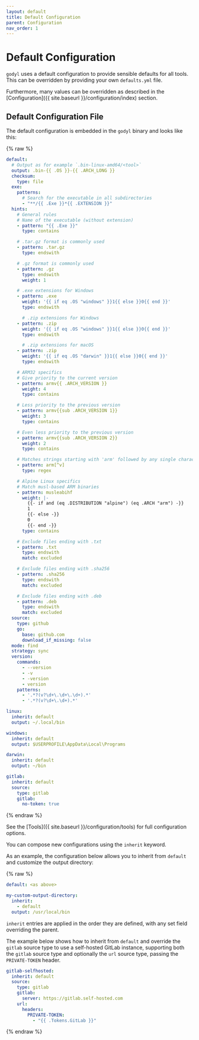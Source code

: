 ```yaml
---
layout: default
title: Default Configuration
parent: Configuration
nav_order: 1
---
```


# Default Configuration

`godyl` uses a default configuration to provide sensible defaults for all tools. This can be overridden by providing your own `defaults.yml` file.

Furthermore, many values can be overridden as described in the [Configuration]({{ site.baseurl }}/configuration/index) section.

## Default Configuration File

The default configuration is embedded in the `godyl` binary and looks like this:

{% raw %}

```yaml
default:
  # Output as for example `.bin-linux-amd64/<tool>`
  output: .bin-{{ .OS }}-{{ .ARCH_LONG }}
  checksum:
    type: file
  exe:
    patterns:
      # Search for the executable in all subdirectories
      - "**/{{ .Exe }}*{{ .EXTENSION }}"
  hints:
    # General rules
    # Name of the executable (without extension)
    - pattern: "{{ .Exe }}"
      type: contains

    # .tar.gz format is commonly used
    - pattern: .tar.gz
      type: endswith

    # .gz format is commonly used
    - pattern: .gz
      type: endswith
      weight: 1

    # .exe extensions for Windows
    - pattern: .exe
      weight: '{{ if eq .OS "windows" }}1{{ else }}0{{ end }}'
      type: endswith

      # .zip extensions for Windows
    - pattern: .zip
      weight: '{{ if eq .OS "windows" }}1{{ else }}0{{ end }}'
      type: endswith

      # .zip extensions for macOS
    - pattern: .zip
      weight: '{{ if eq .OS "darwin" }}1{{ else }}0{{ end }}'
      type: endswith

    # ARM32 specifics
    # Give priority to the current version
    - pattern: armv{{ .ARCH_VERSION }}
      weight: 4
      type: contains

    # Less priority to the previous version
    - pattern: armv{{sub .ARCH_VERSION 1}}
      weight: 3
      type: contains

    # Even less priority to the previous version
    - pattern: armv{{sub .ARCH_VERSION 2}}
      weight: 2
      type: contains

    # Matches strings starting with 'arm' followed by any single character except 'v'
    - pattern: arm[^v]
      type: regex

    # Alpine Linux specifics
    # Match musl-based ARM binaries
    - pattern: musleabihf
      weight: |-
        {{- if and (eq .DISTRIBUTION "alpine") (eq .ARCH "arm") -}}
        1
        {{- else -}}
        0
        {{- end -}}
      type: contains

    # Exclude files ending with .txt
    - pattern: .txt
      type: endswith
      match: excluded

    # Exclude files ending with .sha256
    - pattern: .sha256
      type: endswith
      match: excluded

    # Exclude files ending with .deb
    - pattern: .deb
      type: endswith
      match: excluded
  source:
    type: github
    go:
      base: github.com
      download_if_missing: false
  mode: find
  strategy: sync
  version:
    commands:
      - --version
      - -v
      - -version
      - version
    patterns:
      - '.*?(v?\d+\.\d+\.\d+).*'
      - '.*?(v?\d+\.\d+).*'

linux:
  inherit: default
  output: ~/.local/bin

windows:
  inherit: default
  output: $USERPROFILE\AppData\Local\Programs

darwin:
  inherit: default
  output: ~/bin

gitlab:
  inherit: default
  source:
    type: gitlab
    gitlab:
      no-token: true
```

{% endraw %}

See the [Tools]({{ site.baseurl }}/configuration/tools) for full configuration options.

You can compose new configurations using the `inherit` keyword.

As an example, the configuration below allows you to inherit from `default` and customize the output directory:

{% raw %}

```yaml
default: <as above>

my-custom-output-directory:
  inherit:
    - default
  output: /usr/local/bin
```

`inherit` entries are applied in the order they are defined, with any set field overriding the parent.

The example below shows how to inherit from `default` and override the `gitlab` source type to use a self-hosted GitLab instance,
supporting both the `gitlab` source type and optionally the `url` source type, passing the `PRIVATE-TOKEN` header.

```yaml
gitlab-selfhosted:
  inherit: default
  source:
    type: gitlab
    gitlab:
      server: https://gitlab.self-hosted.com
    url:
      headers:
        PRIVATE-TOKEN:
          - "{{ .Tokens.GitLab }}"
```

{% endraw %}
